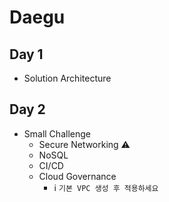 # Daegu

## Day 1
- Solution Architecture

## Day 2
- Small Challenge
  - Secure Networking ⚠️
  - NoSQL
  - CI/CD
  - Cloud Governance
    - ℹ️ `기본 VPC 생성 후 적용하세요`
